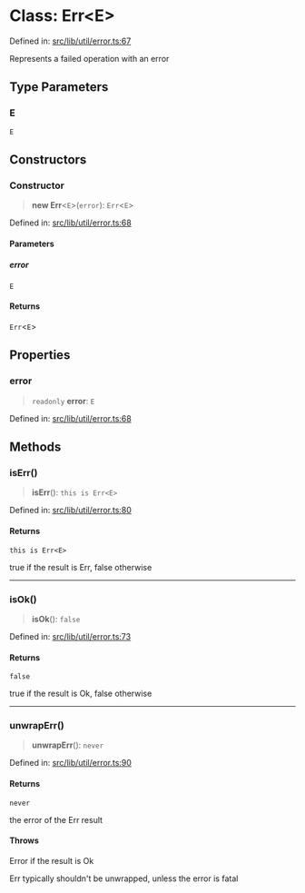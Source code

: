 # Class: Err\<E\>

Defined in: [src/lib/util/error.ts:67](https://github.com/andrewski04/SvelteKit-Template/blob/f0b9cd97c48d96681ee3ffe7effd53d4bdf784a1/src/lib/util/error.ts#L67)

Represents a failed operation with an error

## Type Parameters

### E

`E`

## Constructors

### Constructor

> **new Err**\<`E`\>(`error`): `Err`\<`E`\>

Defined in: [src/lib/util/error.ts:68](https://github.com/andrewski04/SvelteKit-Template/blob/f0b9cd97c48d96681ee3ffe7effd53d4bdf784a1/src/lib/util/error.ts#L68)

#### Parameters

##### error

`E`

#### Returns

`Err`\<`E`\>

## Properties

### error

> `readonly` **error**: `E`

Defined in: [src/lib/util/error.ts:68](https://github.com/andrewski04/SvelteKit-Template/blob/f0b9cd97c48d96681ee3ffe7effd53d4bdf784a1/src/lib/util/error.ts#L68)

## Methods

### isErr()

> **isErr**(): `this is Err<E>`

Defined in: [src/lib/util/error.ts:80](https://github.com/andrewski04/SvelteKit-Template/blob/f0b9cd97c48d96681ee3ffe7effd53d4bdf784a1/src/lib/util/error.ts#L80)

#### Returns

`this is Err<E>`

true if the result is Err, false otherwise

***

### isOk()

> **isOk**(): `false`

Defined in: [src/lib/util/error.ts:73](https://github.com/andrewski04/SvelteKit-Template/blob/f0b9cd97c48d96681ee3ffe7effd53d4bdf784a1/src/lib/util/error.ts#L73)

#### Returns

`false`

true if the result is Ok, false otherwise

***

### unwrapErr()

> **unwrapErr**(): `never`

Defined in: [src/lib/util/error.ts:90](https://github.com/andrewski04/SvelteKit-Template/blob/f0b9cd97c48d96681ee3ffe7effd53d4bdf784a1/src/lib/util/error.ts#L90)

#### Returns

`never`

the error of the Err result

#### Throws

Error if the result is Ok

Err typically shouldn't be unwrapped, unless the error is fatal
